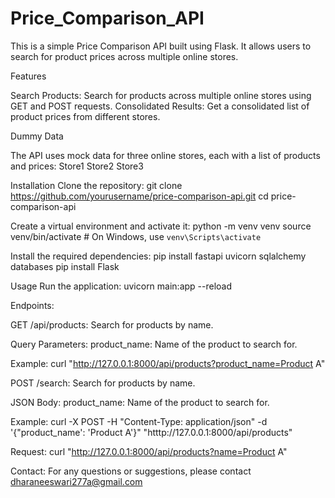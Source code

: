 # Price_Comparison_API

This is a simple Price Comparison API built using Flask. It allows users to search for product prices across multiple online stores.

Features

Search Products: Search for products across multiple online stores using GET and POST requests.
Consolidated Results: Get a consolidated list of product prices from different stores.

Dummy Data

The API uses mock data for three online stores, each with a list of products and prices:
Store1
Store2
Store3

Installation 
Clone the repository:
git clone https://github.com/yourusername/price-comparison-api.git
cd price-comparison-api

Create a virtual environment and activate it:
python -m venv venv
source venv/bin/activate  # On Windows, use `venv\Scripts\activate`

Install the required dependencies:
pip install fastapi uvicorn sqlalchemy databases
pip install Flask

Usage
Run the application:
uvicorn main:app --reload

Endpoints:

GET /api/products: Search for products by name.

Query Parameters:
product_name: Name of the product to search for.

Example:
curl "http://127.0.0.1:8000/api/products?product_name=Product A"

POST /search: Search for products by name.

JSON Body:
product_name: Name of the product to search for.

Example:
curl -X POST -H "Content-Type: application/json" -d '{"product_name': 'Product A'}" "htttp://127.0.0.1:8000/api/products"

Request:
curl "http://127.0.0.1:8000/api/products?name=Product A"


Contact:
For any questions or suggestions, please contact dharaneeswari277a@gmail.com
